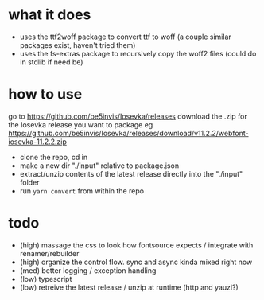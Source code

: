 # what it does

- uses the ttf2woff package to convert ttf to woff (a couple similar packages exist, haven't tried them)
- uses the fs-extras package to recursively copy the woff2 files (could do in stdlib if need be)

# how to use

go to https://github.com/be5invis/Iosevka/releases
download the .zip for the Iosevka release you want to package
eg https://github.com/be5invis/Iosevka/releases/download/v11.2.2/webfont-iosevka-11.2.2.zip

- clone the repo, cd in
- make a new dir "./input" relative to package.json
- extract/unzip contents of the latest release directly into the "./input" folder
- run `yarn convert` from within the repo

# todo

- (high) massage the css to look how fontsource expects / integrate with renamer/rebuilder
- (high) organize the control flow. sync and async kinda mixed right now
- (med) better logging / exception handling
- (low) typescript
- (low) retreive the latest release / unzip at runtime (http and yauzl?)
